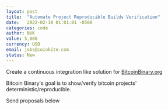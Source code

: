 ```yaml
---
layout: post
title:  "Automate Project Reproducible Builds Verification"
date:   2022-02-18 01:01:01 -0500
categories: code
author: NVK
value: 5,000
currency: USD
email: jobs@coinkite.com
status: New
---
```

 
Create a continuous integration like solution for [BitcoinBinary.org](https://BitcoinBinary.org)

Bitcoin Binary's goal is to show/verify bitcoin projects' deterministic/reproducible.

Send proposals below
